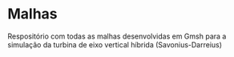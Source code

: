 # Malhas
Respositório com todas as malhas desenvolvidas em Gmsh para a simulação da turbina de eixo vertical híbrida (Savonius-Darreius)
